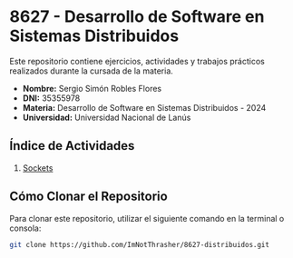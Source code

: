 # 8627 - Desarrollo de Software en Sistemas Distribuidos

Este repositorio contiene ejercicios, actividades y trabajos prácticos realizados durante la cursada de la materia.

- **Nombre:** Sergio Simón Robles Flores
- **DNI:** 35355978
- **Materia:** Desarrollo de Software en Sistemas Distribuidos - 2024
- **Universidad:** Universidad Nacional de Lanús

## Índice de Actividades

1. [Sockets](./Actividad%2001.%20Sockets)

## Cómo Clonar el Repositorio

Para clonar este repositorio, utilizar el siguiente comando en la terminal o consola:

```bash
git clone https://github.com/ImNotThrasher/8627-distribuidos.git
```
